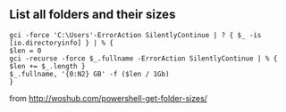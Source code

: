 

## List all folders and their sizes

    gci -force 'C:\Users'-ErrorAction SilentlyContinue | ? { $_ -is [io.directoryinfo] } | % {
    $len = 0
    gci -recurse -force $_.fullname -ErrorAction SilentlyContinue | % { $len += $_.length }
    $_.fullname, '{0:N2} GB' -f ($len / 1Gb)
    }

from http://woshub.com/powershell-get-folder-sizes/
